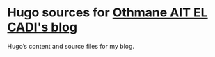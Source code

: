 # Hugo sources for [Othmane AIT EL CADI's blog](http://othmanecadi.com)

Hugo’s content and source files for my blog.

